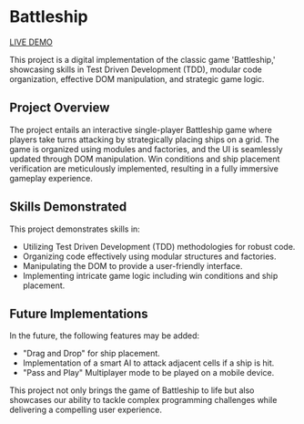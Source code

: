 # Battleship

[LIVE DEMO](https://dylen400mh.github.io/battleship/)

This project is a digital implementation of the classic game 'Battleship,' showcasing skills in Test Driven Development (TDD), modular code organization, effective DOM manipulation, and strategic game logic.

## Project Overview
The project entails an interactive single-player Battleship game where players take turns attacking by strategically placing ships on a grid. The game is organized using modules and factories, and the UI is seamlessly updated through DOM manipulation. Win conditions and ship placement verification are meticulously implemented, resulting in a fully immersive gameplay experience.

## Skills Demonstrated
This project demonstrates skills in:

- Utilizing Test Driven Development (TDD) methodologies for robust code.
- Organizing code effectively using modular structures and factories.
- Manipulating the DOM to provide a user-friendly interface.
- Implementing intricate game logic including win conditions and ship placement.

## Future Implementations
In the future, the following features may be added:

- "Drag and Drop" for ship placement.
- Implementation of a smart AI to attack adjacent cells if a ship is hit.
- "Pass and Play" Multiplayer mode to be played on a mobile device.

This project not only brings the game of Battleship to life but also showcases our ability to tackle complex programming challenges while delivering a compelling user experience.
